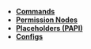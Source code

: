 - [**Commands**](https://github.com/TownyAdvanced/Towny/wiki/Towny-Commands)
- [**Permission Nodes**](https://github.com/TownyAdvanced/Towny/wiki/Towny-Permission-Nodes)
- [**Placeholders (PAPI)**](https://github.com/TownyAdvanced/Towny/wiki/Placeholders)
- [**Configs**](https://github.com/TownyAdvanced/Towny/wiki/Config-Files)